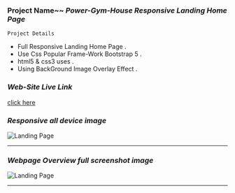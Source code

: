 ### Project Name~~   _Power-Gym-House Responsive Landing Home Page_

``` Project Details ```
- Full Responsive Landing Home Page .
- Use Css Popular Frame-Work Bootstrap 5 .
- html5 & css3 uses .
- Using BackGround Image Overlay Effect .

### _Web-Site Live Link_
[click here](https://shakil232.github.io/Body-Building-Home-Page/)

### _Responsive all device image_

![Landing Page](images/markdwon/body-building-responsive.png)

---
### _Webpage Overview full screenshot image_

![Landing Page](images/markdwon/body-building-full-screenshot.png)

---